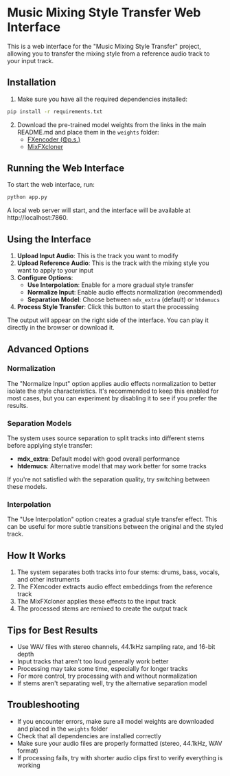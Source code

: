# Music Mixing Style Transfer Web Interface

This is a web interface for the "Music Mixing Style Transfer" project, allowing you to transfer the mixing style from a reference audio track to your input track.

## Installation

1. Make sure you have all the required dependencies installed:

```bash
pip install -r requirements.txt
```

2. Download the pre-trained model weights from the links in the main README.md and place them in the `weights` folder:
   - [FXencoder (Φp.s.)](https://drive.google.com/file/d/1BFABsJRUVgJS5UE5iuM03dbfBjmI9LT5/view?usp=sharing)
   - [MixFXcloner](https://drive.google.com/file/d/1Qu8rD7HpTNA1gJUVp2IuaeU_Nue8-VA3/view?usp=sharing)

## Running the Web Interface

To start the web interface, run:

```bash
python app.py
```

A local web server will start, and the interface will be available at http://localhost:7860.

## Using the Interface

1. **Upload Input Audio**: This is the track you want to modify
2. **Upload Reference Audio**: This is the track with the mixing style you want to apply to your input
3. **Configure Options**:
   - **Use Interpolation**: Enable for a more gradual style transfer
   - **Normalize Input**: Enable audio effects normalization (recommended)
   - **Separation Model**: Choose between `mdx_extra` (default) or `htdemucs`
4. **Process Style Transfer**: Click this button to start the processing

The output will appear on the right side of the interface. You can play it directly in the browser or download it.

## Advanced Options

### Normalization

The "Normalize Input" option applies audio effects normalization to better isolate the style characteristics. It's recommended to keep this enabled for most cases, but you can experiment by disabling it to see if you prefer the results.

### Separation Models

The system uses source separation to split tracks into different stems before applying style transfer:

- **mdx_extra**: Default model with good overall performance
- **htdemucs**: Alternative model that may work better for some tracks

If you're not satisfied with the separation quality, try switching between these models.

### Interpolation

The "Use Interpolation" option creates a gradual style transfer effect. This can be useful for more subtle transitions between the original and the styled track.

## How It Works

1. The system separates both tracks into four stems: drums, bass, vocals, and other instruments
2. The FXencoder extracts audio effect embeddings from the reference track
3. The MixFXcloner applies these effects to the input track
4. The processed stems are remixed to create the output track

## Tips for Best Results

- Use WAV files with stereo channels, 44.1kHz sampling rate, and 16-bit depth
- Input tracks that aren't too loud generally work better
- Processing may take some time, especially for longer tracks
- For more control, try processing with and without normalization
- If stems aren't separating well, try the alternative separation model

## Troubleshooting

- If you encounter errors, make sure all model weights are downloaded and placed in the `weights` folder
- Check that all dependencies are installed correctly
- Make sure your audio files are properly formatted (stereo, 44.1kHz, WAV format)
- If processing fails, try with shorter audio clips first to verify everything is working 
